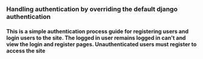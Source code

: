 ### Handling authentication by overriding the default django authentication 
#### This is a simple authentication process guide for registering users and login users to the site. The logged in user remains logged in can't and view the login and register pages. Unauthenticated users must register to access the site

